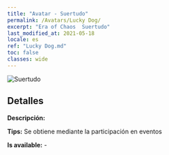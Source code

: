 ```yaml
---
title: "Avatar - Suertudo"
permalink: /Avatars/Lucky Dog/
excerpt: "Era of Chaos  Suertudo"
last_modified_at: 2021-05-18
locale: es
ref: "Lucky Dog.md"
toc: false
classes: wide
---
```

 ![Suertudo](/images/a/avatarFrame_55.png)

## Detalles

 **Descripción:**  

 **Tips:** Se obtiene mediante la participación en eventos 

 **Is available:**  - 

